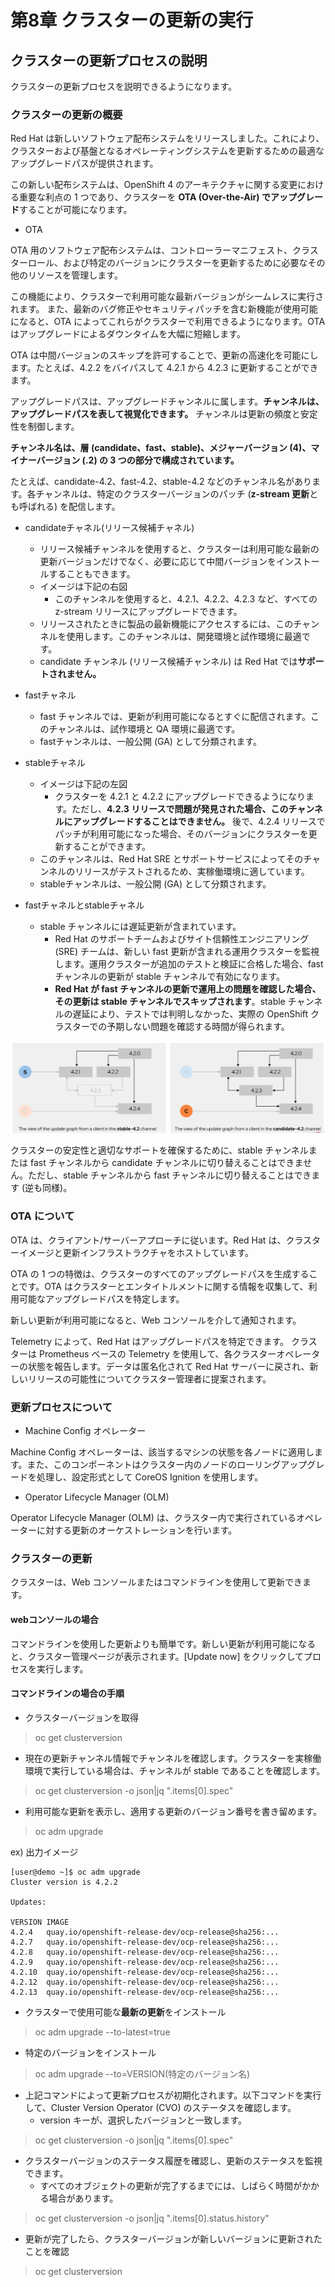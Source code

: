 # 第8章 クラスターの更新の実行

## クラスターの更新プロセスの説明

クラスターの更新プロセスを説明できるようになります。 

### クラスターの更新の概要

Red Hat は新しいソフトウェア配布システムをリリースしました。これにより、クラスターおよび基盤となるオペレーティングシステムを更新するための最適なアップグレードパスが提供されます。

この新しい配布システムは、OpenShift 4 のアーキテクチャに関する変更における重要な利点の 1 つであり、クラスターを **OTA (Over-the-Air) でアップグレード**することが可能になります。 

- OTA

OTA 用のソフトウェア配布システムは、コントローラーマニフェスト、クラスターロール、および特定のバージョンにクラスターを更新するために必要なその他のリソースを管理します。

この機能により、クラスターで利用可能な最新バージョンがシームレスに実行されます。
また、最新のバグ修正やセキュリティパッチを含む新機能が使用可能になると、OTA によってこれらがクラスターで利用できるようになります。OTA はアップグレードによるダウンタイムを大幅に短縮します。 

OTA は中間バージョンのスキップを許可することで、更新の高速化を可能にします。たとえば、4.2.2 をバイパスして 4.2.1 から 4.2.3 に更新することができます。 

アップグレードパスは、アップグレードチャンネルに属します。**チャンネルは、アップグレードパスを表して視覚化できます。** チャンネルは更新の頻度と安定性を制御します。

**チャンネル名は、層 (candidate、fast、stable)、メジャーバージョン (4)、マイナーバージョン (.2) の 3 つの部分で構成されています。**

たとえば、candidate-4.2、fast-4.2、stable-4.2 などのチャンネル名があります。各チャンネルは、特定のクラスターバージョンのパッチ (**z-stream 更新**とも呼ばれる) を配信します。 

- candidateチャネル(リリース候補チャネル)
    - リリース候補チャンネルを使用すると、クラスターは利用可能な最新の更新バージョンだけでなく、必要に応じて中間バージョンをインストールすることもできます。 
    - イメージは下記の右図
        - このチャンネルを使用すると、4.2.1、4.2.2、4.2.3 など、すべての z-stream リリースにアップグレードできます。 
    - リリースされたときに製品の最新機能にアクセスするには、このチャンネルを使用します。このチャンネルは、開発環境と試作環境に最適です。
    - candidate チャンネル (リリース候補チャンネル) は Red Hat では**サポートされません。**

- fastチャネル
    - fast チャンネルでは、更新が利用可能になるとすぐに配信されます。このチャンネルは、試作環境と QA 環境に最適です。 
    - fastチャンネルは、一般公開 (GA) として分類されます。

- stableチャネル
    - イメージは下記の左図
        - クラスターを 4.2.1 と 4.2.2 にアップグレードできるようになります。ただし、**4.2.3 リリースで問題が発見された場合、このチャンネルにアップグレードすることはできません。** 後で、4.2.4 リリースでパッチが利用可能になった場合、そのバージョンにクラスターを更新することができます。 
    - このチャンネルは、Red Hat SRE とサポートサービスによってそのチャンネルのリリースがテストされるため、実稼働環境に適しています。 
    - stableチャンネルは、一般公開 (GA) として分類されます。

- fastチャネルとstableチャネル
    - stable チャンネルには遅延更新が含まれています。
        - Red Hat のサポートチームおよびサイト信頼性エンジニアリング (SRE) チームは、新しい fast 更新が含まれる運用クラスターを監視します。運用クラスターが追加のテストと検証に合格した場合、fast チャンネルの更新が stable チャンネルで有効になります。
        - **Red Hat が fast チャンネルの更新で運用上の問題を確認した場合、その更新は stable チャンネルでスキップされます**。stable チャンネルの遅延により、テストでは判明しなかった、実際の OpenShift クラスターでの予期しない問題を確認する時間が得られます。 

![channel-image](../images/channel-image.png)


クラスターの安定性と適切なサポートを確保するために、stable チャンネルまたは fast チャンネルから candidate チャンネルに切り替えることはできません。ただし、stable チャンネルから fast チャンネルに切り替えることはできます (逆も同様)。 


### OTA について

OTA は、クライアント/サーバーアプローチに従います。Red Hat は、クラスターイメージと更新インフラストラクチャをホストしています。

OTA の 1 つの特徴は、クラスターのすべてのアップグレードパスを生成することです。OTA はクラスターとエンタイトルメントに関する情報を収集して、利用可能なアップグレードパスを特定します。

新しい更新が利用可能になると、Web コンソールを介して通知されます。 

Telemetry によって、Red Hat はアップグレードパスを特定できます。
クラスターは Prometheus ベースの Telemetry を使用して、各クラスターオペレーターの状態を報告します。データは匿名化されて Red Hat サーバーに戻され、新しいリリースの可能性についてクラスター管理者に提案されます。 


### 更新プロセスについて

- Machine Config オペレーター

Machine Config オペレーターは、該当するマシンの状態を各ノードに適用します。また、このコンポーネントはクラスター内のノードのローリングアップグレードを処理し、設定形式として CoreOS Ignition を使用します。 


- Operator Lifecycle Manager (OLM)

Operator Lifecycle Manager (OLM) は、クラスター内で実行されているオペレーターに対する更新のオーケストレーションを行います。 


### クラスターの更新

クラスターは、Web コンソールまたはコマンドラインを使用して更新できます。

#### webコンソールの場合

コマンドラインを使用した更新よりも簡単です。新しい更新が利用可能になると、クラスター管理ページが表示されます。[Update now] をクリックしてプロセスを実行します。

#### コマンドラインの場合の手順

- クラスターバージョンを取得

> oc get clusterversion

- 現在の更新チャンネル情報でチャンネルを確認します。クラスターを実稼働環境で実行している場合は、チャンネルが stable であることを確認します。 

> oc get clusterversion -o json|jq ".items[0].spec"

- 利用可能な更新を表示し、適用する更新のバージョン番号を書き留めます。 

> oc adm upgrade

ex) 出力イメージ
```
[user@demo ~]$ oc adm upgrade
Cluster version is 4.2.2

Updates:

VERSION IMAGE
4.2.4   quay.io/openshift-release-dev/ocp-release@sha256:...
4.2.7   quay.io/openshift-release-dev/ocp-release@sha256:...
4.2.8   quay.io/openshift-release-dev/ocp-release@sha256:...
4.2.9   quay.io/openshift-release-dev/ocp-release@sha256:...
4.2.10  quay.io/openshift-release-dev/ocp-release@sha256:...
4.2.12  quay.io/openshift-release-dev/ocp-release@sha256:...
4.2.13  quay.io/openshift-release-dev/ocp-release@sha256:...
```

- クラスターで使用可能な**最新の更新**をインストール

> oc adm upgrade --to-latest=true

- 特定のバージョンをインストール

> oc adm upgrade --to=VERSION(特定のバージョン名)

- 上記コマンドによって更新プロセスが初期化されます。以下コマンドを実行して、Cluster Version Operator (CVO) のステータスを確認します。
    - version キーが、選択したバージョンと一致します。 

> oc get clusterversion -o json|jq ".items[0].spec"

- クラスターバージョンのステータス履歴を確認し、更新のステータスを監視できます。
    - すべてのオブジェクトの更新が完了するまでには、しばらく時間がかかる場合があります。 

> oc get clusterversion -o json|jq ".items[0].status.history"

- 更新が完了したら、クラスターバージョンが新しいバージョンに更新されたことを確認

> oc get clusterversion